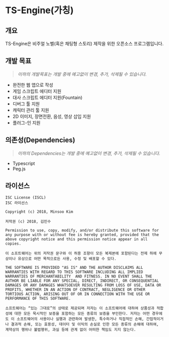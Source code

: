 # TS-Engine(가칭)
## 개요
TS-Engine은 비주얼 노벨(혹은 채팅형 스토리) 제작을 위한 오픈소스 프로그램입니다.
## 개발 목표
> *이하의 개발목표는 개발 중에 예고없이 변경, 추가, 삭제될 수 있습니다.*
* 완전한 웹 앱으로 작성
* 게임 스크립트 에디터 지원
* 대사 스크립트 에디터 지원(Fountain)
* 디버그 툴 지원
* 캐릭터 관리 툴 지원
* 2D 이미지, 장면전환, 음성, 영상 삽입 지원
* 플러그-인 지원
## 의존성(Dependencies)
> *이하의 Dependencies는 개발 중에 예고없이 변경, 추가, 삭제될 수 있습니다.*
* Typescript
* Peg.js
## 라이선스
    ISC License (ISCL)
    ISC 라이선스

    Copyright (c) 2018, Minsoo Kim

    저작권 (c) 2018, 김민수

    Permission to use, copy, modify, and/or distribute this software for any purpose with or without fee is hereby granted, provided that the above copyright notice and this permission notice appear in all copies.

    이 소프트웨어는 위의 저작권 문구와 이 허용 조항이 모든 복제본에 포함된다는 전제 하에 무상이나 유상으로 어떤 목적으로든 사용, 수정 및 배포할 수 있다. 

    THE SOFTWARE IS PROVIDED "AS IS" AND THE AUTHOR DISCLAIMS ALL WARRANTIES WITH REGARD TO THIS SOFTWARE INCLUDING ALL IMPLIED WARRANTIES OF MERCHANTABILITY  AND FITNESS. IN NO EVENT SHALL THE AUTHOR BE LIABLE FOR ANY SPECIAL, DIRECT, INDIRECT, OR CONSEQUENTIAL DAMAGES OR ANY DAMAGES WHATSOEVER RESULTING FROM LOSS OF USE, DATA OR PROFITS, WHETHER IN AN ACTION OF CONTRACT, NEGLIGENCE OR OTHER TORTIOUS ACTION, ARISING OUT OF OR IN CONNECTION WITH THE USE OR PERFORMANCE OF THIS SOFTWARE.

    소프트웨어는 “있는 그대로”의 상태로 제공되며 저자는 이 소프트웨어에 대하여 상품성과 적합성에 대한 모든 묵시적인 보증을 포함하는 모든 종류의 보증을 부인한다. 저자는 어떤 경우에도 이 소프트웨어의 사용이나 실행과 관련하여 발생한, 특수하거나 직접적인 손해, 간접적이거나 결과적 손해, 또는 효용성, 데이터 및 이익의 손실로 인한 모든 종류의 손해에 대하여, 계약상의 행위나 불법행위, 과실 등에 관계 없이 어떠한 책임도 지지 않는다.